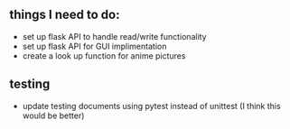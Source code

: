 ## things I need to do:

* set up flask API to handle read/write functionality
* set up flask API for GUI implimentation
* create a look up function for anime pictures

## testing

* update testing documents using pytest instead of unittest (I think this would be better)